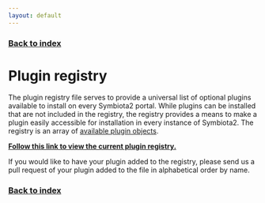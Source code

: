 ```yaml
---
layout: default
---
```


### [Back to index](./index.html)

# Plugin registry

The plugin registry file serves to provide a universal list of optional plugins available to install on every 
Symbiota2 portal. While plugins can be installed that are not included in the registry, the registry provides a 
means to make a plugin easily accessible for installation in every instance of Symbiota2. The registry is an
array of [available plugin objects](./available-plugin-object.html).

**[Follow this link to view the current plugin registry.](https://github.com/Symbiota2/Symbiota2/blob/master/plugin-registry.json)**

If you would like to have your plugin added to the registry, please send us a pull request of your plugin added to the
file in alphabetical order by name.

### [Back to index](./index.html)
